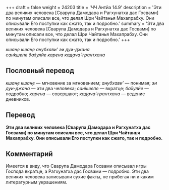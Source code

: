 +++
draft = false
weight = 24203
title = 'ЧЧ Антйа 14.9'
description = 'Эти два великих человека [Сварупа Дамодара и Рагхунатха дас Госвами] по минутам описали все, что делал Шри Чайтанья Махапрабху. Они описывали Его поступки как сжато, так и подробно.'
summary = 'Эти два великих человека [Сварупа Дамодара и Рагхунатха дас Госвами] по минутам описали все, что делал Шри Чайтанья Махапрабху. Они описывали Его поступки как сжато, так и подробно.'
+++

_кшан̣е кшан̣е анубхави’ эи дуи-джана  
сан̇кшепе ба̄хулйе карена кад̣ача̄-грантхана_

## Пословный перевод

_кшан̣е_ _кшан̣е_ — мгновение за мгновением; _анубхави’_ — понимая; _эи_ _дуи_\-_джана_ — эти два человека; _сан̇кшепе_ — вкратце; _ба̄хулйе_ — подробно; _карена_ — совершают; _кад̣ача̄_\-_грантхана_ — ведение дневников.

## Перевод

**Эти два великих человека \[Сварупа Дамодара и Рагхунатха дас Госвами\] по минутам описали все, что делал Шри Чайтанья Махапрабху. Они описывали Его поступки как сжато, так и подробно.**

## Комментарий

Имеется в виду, что Сварупа Дамодара Госвами описывал игры Господа вкратце, а Рагхунатха дас Госвами — подробно. Эти два великих человека записывали сухие факты, не прибегая ни к каким литературным украшениям.
